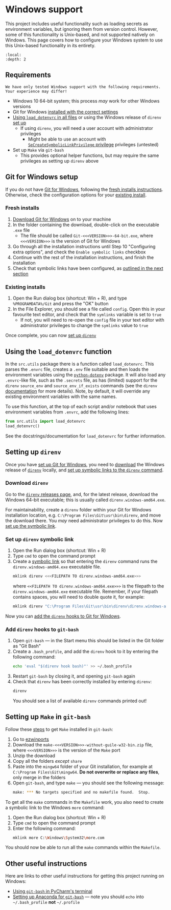 # Windows support

This project includes useful functionality such as loading secrets as environment variables, but ignoring them from
version control. However, some of this functionality is Unix-based, and not supported natively on Windows. This page
covers how to configure your Windows system to use this Unix-based functionality in its entirety.

```{contents}
:local:
:depth: 2
```

## Requirements

```{warning}
We have only tested Windows support with the following requirements. Your experience may differ!
```

- Windows 10 64-bit system; this process _may_ work for other Windows versions
- Git for Windows [installed with the correct settings](#git-for-windows-setup)
- [Using ``load_dotenvrc`` in all files](#using-the-load_dotenvrc-function) or using the Windows release of `direnv`
  [set up](#setting-up-direnv)
  - If using `direnv`, you will need a user account with administrator privileges
    - Might be able to use an account with
      [`SeCreateSymbolicLinkPrivilege` privilege][microsoft-security-symbolic-links] privileges (untested)
- Set up `Make` via `git-bash`
  - This provides optional helper functions, but may require the same privileges as setting up `direnv` above

## Git for Windows setup

If you do not have [Git for Windows][git-for-windows], following the [fresh installs instructions](#fresh-installs).
Otherwise, check the configuration options for your [existing install](#existing-installs).

### Fresh installs

1. [Download Git for Windows][git-for-windows] on to your machine
2. In the folder containing the download, double-click on the executable `.exe` file
   - The file should be called `Git-<<<VERSION>>>-64-bit.exe`, where `<<<VERSION>>>` is the version of Git for Windows
3. Go through all the installation instructions until Step 10 "Configuring extra options", and check the
   `Enable symbolic links` checkbox
4. Continue with the rest of the installation instructions, and finish the installation
5. Check that symbolic links have been configured, as [outlined in the next section](#existing-installs)

### Existing installs

1. Open the Run dialog box (shortcut: Win + R), and type `%PROGRAMDATA%/Git` and press the "OK" button
2. In the File Explorer, you should see a file called `config`. Open this in your favourite text editor, and check that
   the `symlinks` variable is set to `true`
    - If not, you will need to re-open the `config` file in your text editor with administrator privileges to change
      the `symlinks` value to `true`

Once complete, you can now [set up `direnv`](#setting-up-direnv)

## Using the `load_dotenvrc` function

In the `src.utils` package there is a function called `load_dotenvrc`. This parses the `.envrc` file, creates a `.env`
file suitable and then loads the environment variables using the [`python-dotenv`][python-dotenv] package.
It will also load any `.envrc`-like file, such as the `.secrets` file, as has (limited) support for the `direnv`
`source_env` and `source_env_if_exists` commands (see the `direnv` [documentation][direnv-source-env] for more details).
Note, by default, it will override any existing environment variables with the same names.

To use this function, at the top of each script and/or notebook that uses environment variables from `.envrc`, add the
following lines:

```python
from src.utils import load_dotenvrc
load_dotenvrc()
```

See the docstrings/documentation for `load_dotenvrc` for further information.

## Setting up `direnv`

Once you have [set up Git for Windows](#git-for-windows-setup), you need to [download](#download-direnv) the Windows
release of [`direnv`][direnv] locally, and [set up symbolic links to the `direnv`
command](#set-up-direnv-symbolic-link).

### Download `direnv`

Go to the [`direnv` releases page][direnv-releases], and, for the latest release, download the Windows 64-bit
executable; this is usually called `direnv.windows-amd64.exe`.

For maintainability, create a `direnv` folder within your Git for Windows installation location, e.g.
`C:\Program Files\Git\usr\bin\direnv`, and move the download there. You _may_ need administrator privileges to do this.
Now [set up the symbolic link](#set-up-direnv-symbolic-link).

### Set up `direnv` symbolic link

1. Open the Run dialog box (shortcut: Win + R)
2. Type `cmd` to open the command prompt
3. Create a [symbolic link][git-for-windows-symbolic-links] so that entering the `direnv` command runs the
   `direnv.windows-amd64.exe` executable file.
   ```bash
   mklink direnv <<<FILEPATH TO direnv.windows-amd64.exe>>>
   ```
   where `<<FILEPATH TO direnv.windows-amd64.exe>>>` is the filepath to the `direnv.windows-amd64.exe` executable
   file. Remember, if your filepath contains spaces, you will need to double quote it, for example:
   ```bash
   mklink direnv "C:\Program Files\Git\usr\bin\direnv\direnv.windows-amd64.exe"
   ```

Now you can [add the `direnv` hooks to Git for Windows](#add-direnv-hooks-to-git-bash).

### Add `direnv` hooks to `git-bash`

1. Open `git-bash` — in the Start menu this should be listed in the Git folder as "Git Bash"
2. Create a `.bash_profile`, and add the `direnv` hook to it by entering the following command:
   ```bash
   echo 'eval "$(direnv hook bash)"' >> ~/.bash_profile
   ```
3. Restart `git-bash` by closing it, and opening `git-bash` again
4. Check that `direnv` has been correctly installed by entering `direnv`:
   ```bash
   direnv
   ```
   You should see a list of available `direnv` commands printed out!

## Setting up `Make` in `git-bash`

Follow these [steps][so-ezwinports] to get `Make` installed in `git-bash`:

1. Go to [ezwinports][ezwinports]
2. Download the `make-<<<VERSION>>>-without-guile-w32-bin.zip` file, where `<<<VERSION>>>` is the version of the `Make`
   port
3. Unzip the download
4. Copy all the folders _except_ `share`
5. Paste into the `mingw64` folder of your Git installation, for example at `C:\Program Files\Git\mingw64`. **Do not
   overwrite or replace any files**, only merge in the folders
6. Open `git-bash`, and type `make` — you should see the following message:
   ```bash
   make: *** No targets specified and no makefile found.  Stop.
   ```

To get all the `make` commands in the `Makefile` work, you also need to create a symbolic link to the Windows `more`
command:

1. Open the Run dialog box (shortcut: Win + R)
2. Type `cmd` to open the command prompt
3. Enter the following command:
   ```bash
   mklink more C:\Windows\System32\more.com
   ```

You should now be able to run all the `make` commands within the `Makefile`.

## Other useful instructions

Here are links to other useful instructions for getting this project running on Windows:

- [Using `git-bash` in PyCharm's terminal][so-pycharm-git-bash]
- [Setting up Anaconda for `git-bash`][so-anaconda-git-bash] — note you should `echo` into `~/.bash_profile` **not**
  `~/.profile`

[ezwinports]: https://sourceforge.net/projects/ezwinports/files/
[direnv]: https://github.com/direnv/direnv/
[direnv-issue-343]: https://github.com/direnv/direnv/issues/343#issuecomment-463502726
[direnv-releases]: https://github.com/direnv/direnv/releases
[direnv-source-env]: https://direnv.net/man/direnv-stdlib.1.html#codesourceenv-ltfileordirpathgtcode
[git-for-windows]: https://gitforwindows.org/
[git-for-windows-symbolic-links]: https://github.com/git-for-windows/git/wiki/Symbolic-Links
[microsoft-security-symbolic-links]: https://docs.microsoft.com/en-us/windows/security/threat-protection/security-policy-settings/create-symbolic-links
[python-dotenv]: https://saurabh-kumar.com/python-dotenv/
[so-anaconda-git-bash]: https://stackoverflow.com/a/56170202
[so-ezwinports]: https://stackoverflow.com/a/43779544
[so-pycharm-git-bash]: https://stackoverflow.com/a/20611422
